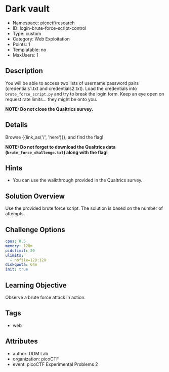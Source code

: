 # Dark vault

- Namespace: picoctf/research
- ID: login-brute-force-script-control
- Type: custom
- Category: Web Exploitation
- Points: 1
- Templatable: no
- MaxUsers: 1

## Description

You will be able to access two lists of username:password pairs (credentials1.txt and credentials2.txt).
Load the credentials into `brute_force_script.py` and try to break the login form.
Keep an eye open on request rate limits... they might be onto you.

**NOTE: Do not close the Qualtrics survey.**


## Details

Browse {{link_as('/', 'here')}}, and find the flag!

**NOTE: Do not forget to download the Qualtrics data (`brute_force_challenge.txt`) along with the flag!**


## Hints

- You can use the walkthrough provided in the Qualtrics survey.

## Solution Overview

Use the provided brute force script. The solution is based on the number of attempts.

## Challenge Options

```yaml
cpus: 0.5
memory: 128m
pidslimit: 20
ulimits:
  - nofile=128:128
diskquota: 64m
init: true
```

## Learning Objective

Observe a brute force attack in action.

## Tags

- web

## Attributes

- author: DDM Lab
- organization: picoCTF
- event: picoCTF Experimental Problems 2
